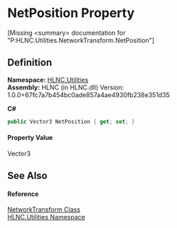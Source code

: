 # NetPosition Property


\[Missing &lt;summary&gt; documentation for "P:HLNC.Utilities.NetworkTransform.NetPosition"\]



## Definition
**Namespace:** <a href="N_HLNC_Utilities">HLNC.Utilities</a>  
**Assembly:** HLNC (in HLNC.dll) Version: 1.0.0+67fc7a7b454bc0ade857a4ae4930fb238e351d35

**C#**
``` C#
public Vector3 NetPosition { get; set; }
```



#### Property Value
Vector3

## See Also


#### Reference
<a href="T_HLNC_Utilities_NetworkTransform">NetworkTransform Class</a>  
<a href="N_HLNC_Utilities">HLNC.Utilities Namespace</a>  
